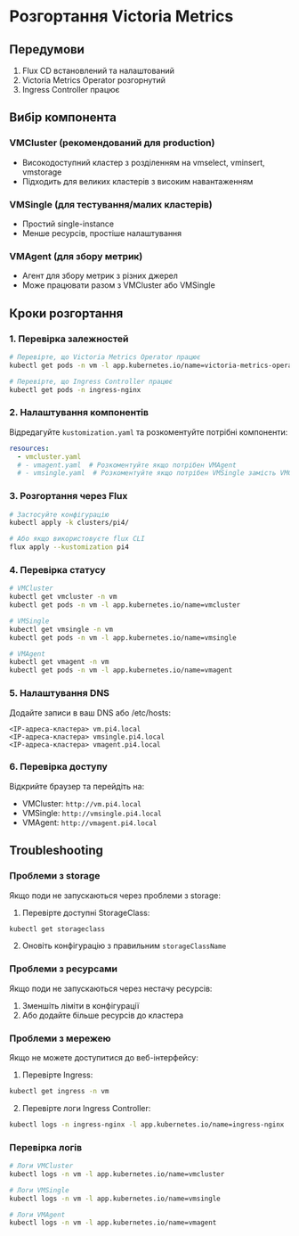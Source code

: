# Розгортання Victoria Metrics

## Передумови

1. Flux CD встановлений та налаштований
2. Victoria Metrics Operator розгорнутий
3. Ingress Controller працює

## Вибір компонента

### VMCluster (рекомендований для production)
- Високодоступний кластер з розділенням на vmselect, vminsert, vmstorage
- Підходить для великих кластерів з високим навантаженням

### VMSingle (для тестування/малих кластерів)
- Простий single-instance
- Менше ресурсів, простіше налаштування

### VMAgent (для збору метрик)
- Агент для збору метрик з різних джерел
- Може працювати разом з VMCluster або VMSingle

## Кроки розгортання

### 1. Перевірка залежностей

```bash
# Перевірте, що Victoria Metrics Operator працює
kubectl get pods -n vm -l app.kubernetes.io/name=victoria-metrics-operator

# Перевірте, що Ingress Controller працює
kubectl get pods -n ingress-nginx
```

### 2. Налаштування компонентів

Відредагуйте `kustomization.yaml` та розкоментуйте потрібні компоненти:

```yaml
resources:
  - vmcluster.yaml
  # - vmagent.yaml  # Розкоментуйте якщо потрібен VMAgent
  # - vmsingle.yaml  # Розкоментуйте якщо потрібен VMSingle замість VMCluster
```

### 3. Розгортання через Flux

```bash
# Застосуйте конфігурацію
kubectl apply -k clusters/pi4/

# Або якщо використовуєте flux CLI
flux apply --kustomization pi4
```

### 4. Перевірка статусу

```bash
# VMCluster
kubectl get vmcluster -n vm
kubectl get pods -n vm -l app.kubernetes.io/name=vmcluster

# VMSingle
kubectl get vmsingle -n vm
kubectl get pods -n vm -l app.kubernetes.io/name=vmsingle

# VMAgent
kubectl get vmagent -n vm
kubectl get pods -n vm -l app.kubernetes.io/name=vmagent
```

### 5. Налаштування DNS

Додайте записи в ваш DNS або /etc/hosts:
```
<IP-адреса-кластера> vm.pi4.local
<IP-адреса-кластера> vmsingle.pi4.local
<IP-адреса-кластера> vmagent.pi4.local
```

### 6. Перевірка доступу

Відкрийте браузер та перейдіть на:
- VMCluster: `http://vm.pi4.local`
- VMSingle: `http://vmsingle.pi4.local`
- VMAgent: `http://vmagent.pi4.local`

## Troubleshooting

### Проблеми з storage

Якщо поди не запускаються через проблеми з storage:

1. Перевірте доступні StorageClass:
```bash
kubectl get storageclass
```

2. Оновіть конфігурацію з правильним `storageClassName`

### Проблеми з ресурсами

Якщо поди не запускаються через нестачу ресурсів:

1. Зменшіть ліміти в конфігурації
2. Або додайте більше ресурсів до кластера

### Проблеми з мережею

Якщо не можете доступитися до веб-інтерфейсу:

1. Перевірте Ingress:
```bash
kubectl get ingress -n vm
```

2. Перевірте логи Ingress Controller:
```bash
kubectl logs -n ingress-nginx -l app.kubernetes.io/name=ingress-nginx
```

### Перевірка логів

```bash
# Логи VMCluster
kubectl logs -n vm -l app.kubernetes.io/name=vmcluster

# Логи VMSingle
kubectl logs -n vm -l app.kubernetes.io/name=vmsingle

# Логи VMAgent
kubectl logs -n vm -l app.kubernetes.io/name=vmagent
```
